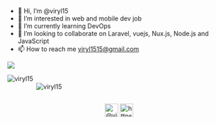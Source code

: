 - 👋 Hi, I’m @viryl15
- 👀 I’m interested in web and mobile dev job
- 🌱 I’m currently learning DevOps
- 💞️ I’m looking to collaborate on Laravel, vuejs, Nux.js, Node.js and JavaScript
- 📫 How to reach me viryl1515@gmail.com

<a href="https://github.com/viryl15">
  <img align="center" src="https://github-readme-stats.vercel.app/api/top-langs/?username=viryl15&theme=light&hide_langs_below=1" />
</a>

<!---
viryl15/viryl15 is a ✨ special ✨ repository because its `README.md` (this file) appears on your GitHub profile.
You can click the Preview link to take a look at your changes.
--->
<p align="left" style="margin-bottom: 30px;"><img align="left" src="https://github-readme-stats.vercel.app/api/top-langs/?username=viryl15&layout=compact&hide=html" alt="viryl15" /></p>

<p style="margin-top: 30px;">&nbsp;<img align="center" src="https://github-readme-stats.vercel.app/api?username=viryl15&show_icons=true" alt="viryl15" /></p>

<p align="center" style="margin-top: 30px;">
<a href="https://twitter.com/@viryl3" target="blank"><img align="center" src="https://cdn.jsdelivr.net/npm/simple-icons@3.0.1/icons/twitter.svg" alt="@viryl15" height="30" width="30" /></a>
<a href="https://www.linkedin.com/in/rovel-dylan-tematio-zambou-596303172/" target="blank"><img align="center" src="https://cdn.jsdelivr.net/npm/simple-icons@3.0.1/icons/linkedin.svg" alt="https://www.linkedin.com/in/rovel-dylan-tematio-zambou-596303172/" height="30" width="30" /></a>
<!-- <a href="https://fb.com/http://facebook.com/4realjema" target="blank">
  <img align="center" src="https://cdn.jsdelivr.net/npm/simple-icons@3.0.1/icons/facebook.svg" alt="http://facebook.com/4realjema" height="30" width="30" /></a>
<a href="https://instagram.com/realjema" target="blank">
  <img align="center" src="https://cdn.jsdelivr.net/npm/simple-icons@3.0.1/icons/instagram.svg" alt="realjema" height="30" width="30" /></a>
<a href="https://medium.com/@realjema" target="blank"><img align="center" src="https://cdn.jsdelivr.net/npm/simple-icons@3.0.1/icons/medium.svg" alt="@realjema" height="30" width="30" /></a> -->
</p>
